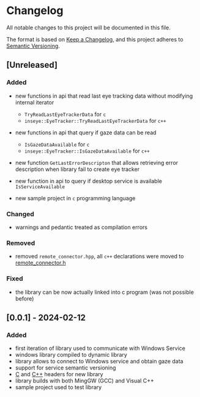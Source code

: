 # Changelog

All notable changes to this project will be documented in this file.

The format is based on [Keep a Changelog](https://keepachangelog.com/en/1.1.0/),
and this project adheres to [Semantic Versioning](https://semver.org/spec/v2.0.0.html).

## [Unreleased]

### Added

- new functions in api that read last eye tracking data without modifying internal iterator
  + `TryReadLastEyeTrackerData` for `c`
  + `inseye::EyeTracker::TryReadLastEyeTrackerData` for `c++`

- new functions in api that query if gaze data can be read
  + `IsGazeDataAvailable` for `c`
  + `inseye::EyeTracker::IsGazeDataAvailable` for `c++`

- new function `GetLastErrorDescripton` that allows retrieving error description when library fail to create eye tracker 

- new function in api to query if desktop service is available `IsServiceAvailable`

- new sample project in `c` programming language

### Changed

- warnings and pedantic treated as compilation errors

### Removed

- removed `remote_connector.hpp`, all `c++` declarations were moved to [remote_connector.h](./lib/remote_connector.h) 

### Fixed

- the library can be now actually linked into c program (was not possible before)



## [0.0.1] - 2024-02-12

### Added

- first iteration of library used to communicate with Windows Service
- windows library compiled to dynamic library
- library allows to connect to Windows service and obtain gaze data
- support for service semantic versioning
- [C](./lib/remote_connector.h) and [C++](./lib/remote_connector.hpp) headers for new library
- library builds with both MingGW (GCC) and Visual C++
- sample project used to test library